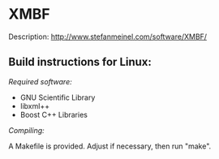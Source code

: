 # XMBF

Description: http://www.stefanmeinel.com/software/XMBF/

## Build instructions for Linux:

*Required software:*

* GNU Scientific Library
* libxml++
* Boost C++ Libraries

*Compiling:*

A Makefile is provided. Adjust if necessary, then run "make".
